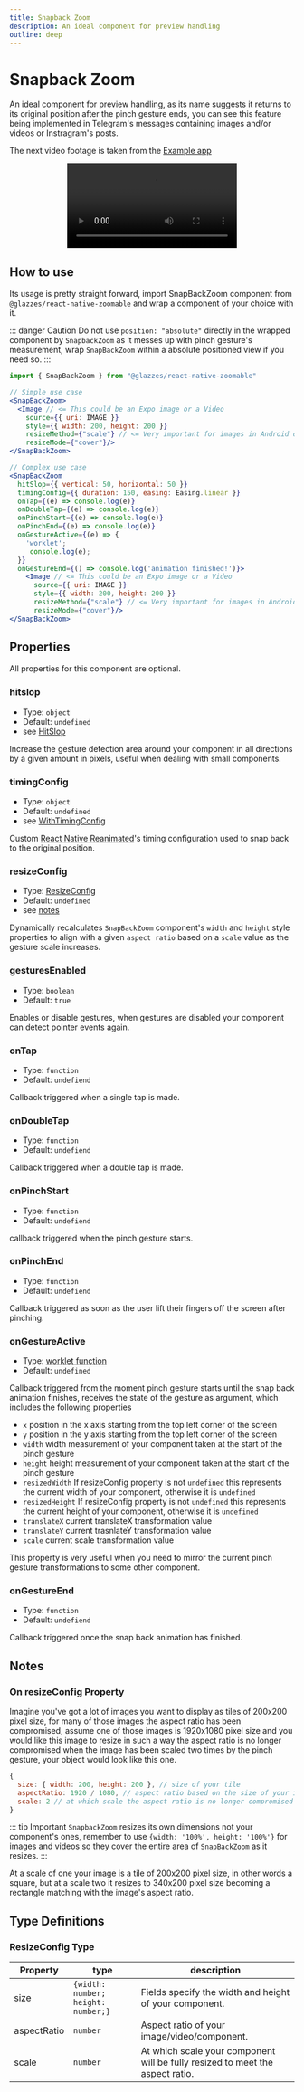 ```yaml
---
title: Snapback Zoom
description: An ideal component for preview handling
outline: deep
---
```


# Snapback Zoom
An ideal component for preview handling, as its name suggests it returns to its original position after the pinch gesture ends, you can see this feature being implemented in Telegram's messages containing images and/or videos or Instragram's posts.

The next video footage is taken from the [Example app](https://github.com/Glazzes/react-native-zoomable/tree/main/example)

<div style="width: 100%; display: flex; justify-content: center; align-items: center">
  <video src="../assets/snapbackzoom.mp4" controls />
</div>

## How to use
Its usage is pretty straight forward, import SnapBackZoom component from `@glazzes/react-native-zoomable` and wrap a component of your choice with it.

::: danger Caution
Do not use `position: "absolute"` directly in the wrapped component by `SnapbackZoom` as it messes up with pinch gesture's measurement, wrap `SnapBackZoom` within a absolute positioned view if you need so.
:::

```jsx
import { SnapBackZoom } from "@glazzes/react-native-zoomable"

// Simple use case
<SnapBackZoom>
  <Image // <= This could be an Expo image or a Video
    source={{ uri: IMAGE }}
    style={{ width: 200, height: 200 }}
    resizeMethod={"scale"} // <= Very important for images in Android do not forget it
    resizeMode={"cover"}/>
</SnapBackZoom>

// Complex use case
<SnapBackZoom
  hitSlop={{ vertical: 50, horizontal: 50 }}
  timingConfig={{ duration: 150, easing: Easing.linear }}
  onTap={(e) => console.log(e)}
  onDoubleTap={(e) => console.log(e)}
  onPinchStart={(e) => console.log(e)}
  onPinchEnd={(e) => console.log(e)}
  onGestureActive={(e) => {
    'worklet';
     console.log(e);
  }}
  onGestureEnd={() => console.log('animation finished!')}>
    <Image // <= This could be an Expo image or a Video
      source={{ uri: IMAGE }}
      style={{ width: 200, height: 200 }}
      resizeMethod={"scale"} // <= Very important for images in Android do not forget it
      resizeMode={"cover"}/>
</SnapBackZoom>
```

## Properties
All properties for this component are optional.

### hitslop
- Type:  `object`
- Default: `undefined`
- see [HitSlop](https://docs.swmansion.com/react-native-gesture-handler/docs/gesture-handlers/common-gh/#hitslop)

Increase the gesture detection area around your component in all directions by a given amount in pixels, useful when dealing with small components.

### timingConfig 
- Type: `object`
- Default: `undefined`
- see [WithTimingConfig](https://docs.swmansion.com/react-native-reanimated/docs/animations/withTiming/#config-)

Custom [React Native Reanimated](https://docs.swmansion.com/react-native-reanimated/)'s timing configuration used to snap back to the original position.

### resizeConfig
- Type: [ResizeConfig](#resizeconfig-type)
- Default: `undefined`
- see [notes](#notes)

Dynamically recalculates `SnapBackZoom` component's `width` and `height` style properties to align with a given `aspect ratio` based on a `scale` value as the gesture scale increases.

### gesturesEnabled
- Type: `boolean`
- Default: `true`

Enables or disable gestures, when gestures are disabled your component can detect pointer events again.

### onTap
- Type: `function`
- Default: `undefiend`

Callback triggered when a single tap is made.

### onDoubleTap
- Type: `function`
- Default: `undefiend`

Callback triggered when a double tap is made.

### onPinchStart
- Type: `function`
- Default: `undefiend`

callback triggered when the pinch gesture starts.

### onPinchEnd
- Type: `function`
- Default: `undefiend`

Callback triggered as soon as the user lift their fingers off the screen after pinching.

### onGestureActive
- Type: [worklet function](https://docs.swmansion.com/react-native-reanimated/docs/2.x/fundamentals/worklets/)
- Default: `undefined`

Callback triggered from the moment pinch gesture starts until the snap back animation finishes, receives the state of the gesture as argument, which includes the following properties
- `x` position in the x axis starting from the top left corner of the screen
- `y` position in the y axis starting from the top left corner of the screen
- `width` width measurement of your component taken at the start of the pinch gesture
- `height` height measurement of your component taken at the start of the pinch gesture
- `resizedWidth` If resizeConfig property is not `undefined` this represents the current width of your component, otherwise it is `undefined`
- `resizedHeight` If resizeConfig property is not `undefined` this represents the current height of your component, otherwise it is `undefined`
- `translateX` current translateX transformation value
- `translateY` current trasnlateY transformation value
- `scale` current scale transformation value

This property is very useful when you need to mirror the current pinch gesture transformations to some other component.

### onGestureEnd
- Type: `function`
- Default: `undefiend`

Callback triggered once the snap back animation has finished.

## Notes
### On resizeConfig Property
Imagine you've got a lot of images you want to display as tiles of 200x200 pixel size, for many of those images the aspect ratio has been compromised, assume one of those images is 1920x1080 pixel size and you would like this image to resize in such a way the aspect ratio is no longer compromised when the image has been scaled two times by the pinch gesture, your object would look like this one.

```javascript
{
  size: { width: 200, height: 200 }, // size of your tile
  aspectRatio: 1920 / 1080, // aspect ratio based on the size of your image/video
  scale: 2 // at which scale the aspect ratio is no longer compromised
}
```

::: tip Important
`SnapbackZoom` resizes its own dimensions not your component's ones, remember to use `{width: '100%', height: '100%'}` for images and videos so they cover the entire area of `SnapBackZoom` as it resizes.
:::

At a scale of one your image is a tile of 200x200 pixel size, in other words a square, but at a scale two it resizes to 340x200 pixel size becoming a rectangle matching with the image's aspect ratio.

## Type Definitions
### ResizeConfig Type

| Property | type | description |
|----------|------|-------------|
| size     | `{width: number; height: number;}` | Fields specify the width and height of your component. |
| aspectRatio | `number` | Aspect ratio of your image/video/component. |
| scale       | `number` | At which scale your component will be fully resized to meet the aspect ratio. |